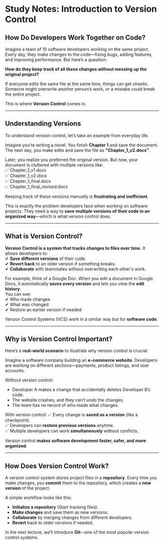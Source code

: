 # **Study Notes: Introduction to Version Control**

## **How Do Developers Work Together on Code?**
Imagine a team of 10 software developers working on the same project. Every day, they make changes to the code—fixing bugs, adding features, and improving performance. But here’s a question:

**How do they keep track of all these changes without messing up the original project?**  

If everyone edits the same file at the same time, things can get chaotic. Someone might overwrite another person’s work, or a mistake could break the entire project.  

This is where **Version Control** comes in.

---

## **Understanding Versions**
To understand version control, let’s take an example from everyday life.

Imagine you’re writing a novel. You finish **Chapter 1** and save the document. The next day, you make edits and save the file as **"Chapter_1_v2.docx"**.  

Later, you realize you preferred the original version. But now, your document is cluttered with multiple versions like:  
✅ Chapter_1_v1.docx  
✅ Chapter_1_v2.docx  
✅ Chapter_1_final.docx  
✅ Chapter_1_final_revised.docx  

Keeping track of these versions manually is **frustrating and inefficient**.  

This is exactly the problem developers face when working on software projects. They need a way to **save multiple versions of their code in an organized way**—which is what version control does.

---

## **What is Version Control?**
**Version Control is a system that tracks changes to files over time.** It allows developers to:  
✔ **Save different versions** of their code.  
✔ **Revert back** to an older version if something breaks.  
✔ **Collaborate** with teammates without overwriting each other's work.  

For example, think of a Google Doc. When you edit a document in Google Docs, it automatically **saves every version** and lets you view the **edit history**.  
You can see:  
✔ Who made changes  
✔ What was changed  
✔ Restore an earlier version if needed  

Version Control Systems (VCS) work in a similar way but for **software code**.

---

## **Why is Version Control Important?**
Here’s a **real-world scenario** to illustrate why version control is crucial:  

Imagine a software company building an **e-commerce website**. Developers are working on different sections—payments, product listings, and user accounts.  

Without version control:

- Developer A makes a change that accidentally deletes Developer B’s code.
- The website crashes, and they can’t undo the changes.
- The team has no record of who made what changes.  

With version control:
✅ Every change is **saved as a version** (like a checkpoint).  
✅ Developers can **restore previous versions** anytime.  
✅ Multiple developers can work **simultaneously** without conflicts.  

Version control **makes software development faster, safer, and more organized**.

---

## **How Does Version Control Work?**
A version control system stores project files in a **repository**. Every time you make changes, you **commit** them to the repository, which creates a **new version** of the project.

A simple workflow looks like this:

- **Initialize a repository** (Start tracking files).
- **Make changes** and save them as new versions.
- **Collaborate** by merging changes from different developers.
- **Revert** back to older versions if needed.  

In the next lecture, we’ll introduce **Git**—one of the most popular version control systems.  
